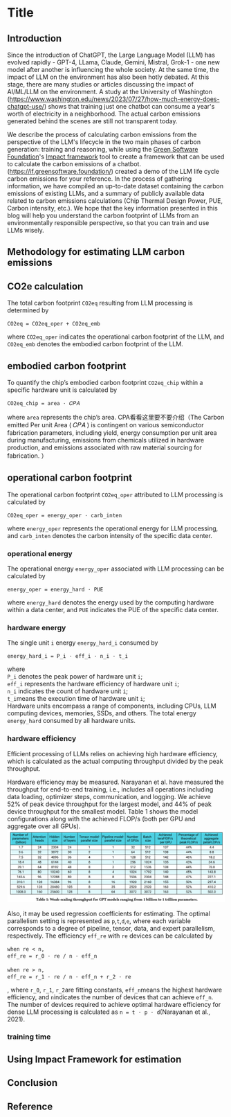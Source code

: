 # Title

## Introduction

Since the introduction of ChatGPT, the Large Language Model (LLM) has evolved rapidly - GPT-4, LLama, Claude, Gemini, Mistral, Grok-1 - one new model after another is influencing the whole society. At the same time, the impact of LLM on the environment has also been hotly debated. At this stage, there are many studies or articles discussing the impact of AI/ML/LLM on the environment. A study at the University of Washington (https://www.washington.edu/news/2023/07/27/how-much-energy-does-chatgpt-use/) shows that training just one chatbot can consume a year's worth of electricity in a neighborhood. The actual carbon emissions generated behind the scenes are still not transparent today.

We describe the process of calculating carbon emissions from the perspective of the LLM's lifecycle in the two main phases of carbon generation: training and reasoning, while using the [Green Software Foundation](https://greensoftware.foundation/)'s [Impact framework](https://greensoftware.foundation/) tool to create a framework that can be used to calculate the carbon emissions of a chatbot. (https://if.greensoftware.foundation/) created a demo of the LLM life cycle carbon emissions for your reference. In the process of gathering information, we have compiled an up-to-date dataset containing the carbon emissions of existing LLMs, and a summary of publicly available data related to carbon emissions calculations (Chip Thermal Design Power, PUE, Carbon intensity, etc.). We hope that the key information presented in this blog will help you understand the carbon footprint of LLMs from an environmentally responsible perspective, so that you can train and use LLMs wisely.


## Methodology for estimating LLM carbon emissions

## CO2e calculation

The total carbon footprint ``CO2eq`` resulting from LLM processing is determined by
```
CO2eq = CO2eq_oper + CO2eq_emb
```
where ``CO2eq_oper`` indicates the operational carbon footprint of the LLM,
and ``CO2eq_emb`` denotes the embodied carbon footprint of the LLM.

## embodied carbon footprint
To quantify the chip’s embodied carbon footprint ``CO2eq_chip`` within a specific hardware unit is calculated by
```
CO2eq_chip = area ⋅ 𝐶𝑃𝐴
```
where ``area`` represents the chip’s area. CPA看看这里要不要介绍（The Carbon emitted Per unit Area (
𝐶𝑃𝐴
) is contingent on various semiconductor fabrication parameters, including yield, energy consumption per unit area during manufacturing, emissions from chemicals utilized in hardware production, and emissions associated with raw material sourcing for fabrication. ）


## operational carbon footprint
The operational carbon footprint ``CO2eq_oper`` attributed to LLM processing is calculated by
```
CO2eq_oper = energy_oper ⋅ carb_inten
```
where ``energy_oper`` represents the operational energy for LLM processing, and ``carb_inten`` denotes
the carbon intensity of the specific data center.

### operational energy
The operational energy ``energy_oper`` associated with LLM processing can be calculated by
```
energy_oper = energy_hard ⋅ PUE
```
where ``energy_hard`` denotes the energy used by the computing hardware within a data center, and
``PUE`` indicates the PUE of the specific data center.

### hardware energy
The single unit ``i`` energy ``energy_hard_i`` consumed by
```
energy_hard_i = P_i ⋅ eff_i ⋅ n_i ⋅ t_i
```
where  
``P_i`` denotes the peak power of hardware unit ``i``;  
``eff_i`` represents the hardware
efficiency of hardware unit ``i``;  
``n_i`` indicates the count of hardware unit ``i``;  
``t_i``means the execution time of hardware unit ``i``;  
Hardware units encompass a range of components, including CPUs, LLM computing devices, memories, SSDs, and others.
The total energy ``energy_hard`` consumed by all hardware units.

### hardware efficiency
Efficient processing of LLMs relies on achieving high hardware efficiency,
which is calculated as the actual computing throughput divided by the peak throughput.

Hardware efficiency may be measured. Narayanan et al. have measured the throughput for end-to-end training, i.e.,
includes all operations including data loading, optimizer steps, communication, and logging.
We achieve 52% of peak device throughput for the largest model, and 44% of peak device throughput for the smallest model.
Table 1 shows the model configurations along with the achieved FLOP/s (both per GPU and aggregate over all GPUs).
![img.png](img.png)

Also, it may be used regression coefficients for estimating. The optimal parallelism setting is represented as
``p``,``t``,``d``,``e``, where each variable corresponds to a degree of pipeline, tensor, data, and expert parallelism, respectively.
The efficiency ``eff_re`` with ``re`` devices can be calculated by
```
when re < n,
eff_re = r_0 ⋅ re / n ⋅ eff_n

when re > n,
eff_re = r_1 ⋅ re / n ⋅ eff_n + r_2 ⋅ re
```
, where ``r_0``, ``r_1``, ``r_2``are fitting constants, ``eff_n``means the highest hardware efficiency,
and ``n``indicates the number of devices that can achieve ``eff_n``. The number of devices required to achieve optimal hardware efficiency for dense LLM processing is calculated as
``n = t ⋅ p ⋅ d``(Narayanan et al., 2021).

### training time

## Using Impact Framework for estimation

## Conclusion

## Reference
